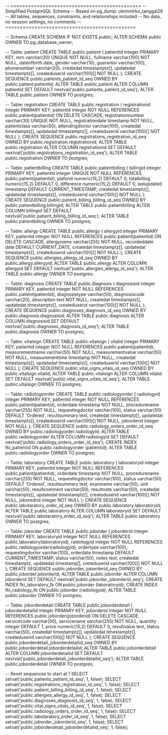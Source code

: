 -- =============================================
-- Simplified PostgreSQL Schema
-- Based on pg_dump: ulemmirko_tanggal28
-- All tables, sequences, constraints, and relationships included
-- No data, no session settings, no comments
-- =============================================

-- Schema
CREATE SCHEMA IF NOT EXISTS public;
ALTER SCHEMA public OWNER TO pg_database_owner;

-- Table: patient
CREATE TABLE public.patient (
    patientid integer PRIMARY KEY,
    mrn varchar(20) UNIQUE NOT NULL,
    fullname varchar(100) NOT NULL,
    dateofbirth date,
    gender varchar(10),
    guarantor varchar(100),
    phonenumber varchar(20),
    createdat timestamptz[],
    updatedat timestamptz[],
    createduserid varchar(100)[] NOT NULL
);
CREATE SEQUENCE public.patients_patient_id_seq OWNED BY public.patient.patientid;
ALTER TABLE public.patient ALTER COLUMN patientid SET DEFAULT nextval('public.patients_patient_id_seq');
ALTER TABLE public.patient OWNER TO postgres;

-- Table: registration
CREATE TABLE public.registration (
    registrationid integer PRIMARY KEY,
    patientid integer NOT NULL REFERENCES public.patient(patientid) ON DELETE CASCADE,
    registrationnumber varchar(30) UNIQUE NOT NULL,
    registrationdate timestamp NOT NULL,
    patientclass varchar(50),
    attendingdoctor varchar(100),
    createdat timestamptz[],
    updatedat timestamptz[],
    createduserid varchar(100)[] NOT NULL
);
CREATE SEQUENCE public.registrations_registration_id_seq OWNED BY public.registration.registrationid;
ALTER TABLE public.registration ALTER COLUMN registrationid SET DEFAULT nextval('public.registrations_registration_id_seq');
ALTER TABLE public.registration OWNER TO postgres;

-- Table: patientbilling
CREATE TABLE public.patientbilling (
    billingid integer PRIMARY KEY,
    patientid integer UNIQUE NOT NULL REFERENCES public.patient(patientid),
    plafond numeric(15,2) DEFAULT 0,
    totalbilling numeric(15,2) DEFAULT 0,
    difference numeric(15,2) DEFAULT 0,
    lastupdated timestamp DEFAULT CURRENT_TIMESTAMP,
    createdat timestamptz[],
    updatedat timestamptz[],
    createduserid varchar(100)[] NOT NULL
);
CREATE SEQUENCE public.patient_billing_billing_id_seq OWNED BY public.patientbilling.billingid;
ALTER TABLE public.patientbilling ALTER COLUMN billingid SET DEFAULT nextval('public.patient_billing_billing_id_seq');
ALTER TABLE public.patientbilling OWNER TO postgres;

-- Table: allergy
CREATE TABLE public.allergy (
    allergyid integer PRIMARY KEY,
    patientid integer NOT NULL REFERENCES public.patient(patientid) ON DELETE CASCADE,
    allergyname varchar(255) NOT NULL,
    recordeddate date DEFAULT CURRENT_DATE,
    createdat timestamptz[],
    updatedat timestamptz[],
    createduserid varchar(100)[] NOT NULL
);
CREATE SEQUENCE public.allergies_allergy_id_seq OWNED BY public.allergy.allergyid;
ALTER TABLE public.allergy ALTER COLUMN allergyid SET DEFAULT nextval('public.allergies_allergy_id_seq');
ALTER TABLE public.allergy OWNER TO postgres;

-- Table: diagnosis
CREATE TABLE public.diagnosis (
    diagnosisid integer PRIMARY KEY,
    patientid integer NOT NULL REFERENCES public.patient(patientid),
    diagnosistype varchar(50),
    diagnosiscode varchar(20),
    description text NOT NULL,
    createdat timestamptz[],
    updatedat timestamptz[],
    createduserid varchar(100)[] NOT NULL
);
CREATE SEQUENCE public.diagnoses_diagnosis_id_seq OWNED BY public.diagnosis.diagnosisid;
ALTER TABLE public.diagnosis ALTER COLUMN diagnosisid SET DEFAULT nextval('public.diagnoses_diagnosis_id_seq');
ALTER TABLE public.diagnosis OWNER TO postgres;

-- Table: vitalsign
CREATE TABLE public.vitalsign (
    vitalid integer PRIMARY KEY,
    patientid integer NOT NULL REFERENCES public.patient(patientid),
    measurementname varchar(50) NOT NULL,
    measurementvalue varchar(50) NOT NULL,
    measurementtime timestamp NOT NULL,
    createdat timestamptz[],
    updatedat timestamptz[],
    createduserid varchar(100)[] NOT NULL
);
CREATE SEQUENCE public.vital_signs_vitals_id_seq OWNED BY public.vitalsign.vitalid;
ALTER TABLE public.vitalsign ALTER COLUMN vitalid SET DEFAULT nextval('public.vital_signs_vitals_id_seq');
ALTER TABLE public.vitalsign OWNER TO postgres;

-- Table: radiologyorder
CREATE TABLE public.radiologyorder (
    radiologyid integer PRIMARY KEY,
    patientid integer NOT NULL REFERENCES public.patient(patientid),
    orderdate timestamp NOT NULL,
    procedurename varchar(255) NOT NULL,
    requestingdoctor varchar(100),
    status varchar(50) DEFAULT 'Ordered',
    resultsummary text,
    createdat timestamptz[],
    updatedat timestamptz[],
    createduserid varchar(100)[] NOT NULL,
    joborderid integer NOT NULL
);
CREATE SEQUENCE public.radiology_orders_order_id_seq OWNED BY public.radiologyorder.radiologyid;
ALTER TABLE public.radiologyorder ALTER COLUMN radiologyid SET DEFAULT nextval('public.radiology_orders_order_id_seq');
CREATE INDEX fki_patientid ON public.radiologyorder (patientid);
ALTER TABLE public.radiologyorder OWNER TO postgres;

-- Table: laboratory
CREATE TABLE public.laboratory (
    laboratoryid integer PRIMARY KEY,
    patientid integer NOT NULL REFERENCES public.patient(patientid),
    orderdate timestamp NOT NULL,
    procedurename varchar(255) NOT NULL,
    requestingdoctor varchar(100),
    status varchar(50) DEFAULT 'Ordered',
    resultsummary text,
    examname varchar(50),
    unit varchar(50),
    resultcomment varchar(50),
    resultnote varchar(50),
    createdat timestamptz[],
    updatedat timestamptz[],
    createduserid varchar(100)[] NOT NULL,
    joboredrid integer NOT NULL
);
CREATE SEQUENCE public.labotaratory_order_id_seq OWNED BY public.laboratory.laboratoryid;
ALTER TABLE public.laboratory ALTER COLUMN laboratoryid SET DEFAULT nextval('public.labotaratory_order_id_seq');
ALTER TABLE public.laboratory OWNER TO postgres;

-- Table: joborder
CREATE TABLE public.joborder (
    joborderid integer PRIMARY KEY,
    laboratoryid integer NOT NULL REFERENCES public.laboratory(laboratoryid),
    radiologyid integer NOT NULL REFERENCES public.radiologyorder(radiologyid),
    ordertype varchar(100),
    requestingdoctor varchar(100),
    orderdate timestamp DEFAULT CURRENT_TIMESTAMP,
    status varchar(50),
    notes text,
    createdat timestamptz,
    updatedat timestamp[],
    creteduserid varchar(100)[] NOT NULL
);
CREATE SEQUENCE public.joborder_joborderid_seq OWNED BY public.joborder.joborderid;
ALTER TABLE public.joborder ALTER COLUMN joborderid SET DEFAULT nextval('public.joborder_joborderid_seq');
CREATE INDEX fki_laboratory_fk ON public.joborder (laboratoryid);
CREATE INDEX fki_radiology_fk ON public.joborder (radiologyid);
ALTER TABLE public.joborder OWNER TO postgres;

-- Table: joborderdetail
CREATE TABLE public.joborderdetail (
    joborderdetailid integer PRIMARY KEY,
    joborderid integer NOT NULL REFERENCES public.joborder(joborderid) ON DELETE CASCADE,
    servicecode varchar(50),
    servicename varchar(255) NOT NULL,
    quantity integer DEFAULT 1,
    price numeric(15,2) DEFAULT 0,
    resultvalue text,
    status varchar(50),
    createdat timestamptz[],
    updatedat timestamptz[],
    createduserid varchar(100)[] NOT NULL
);
CREATE SEQUENCE public.joborderdetail_joborderdetailid_seq OWNED BY public.joborderdetail.joborderdetailid;
ALTER TABLE public.joborderdetail ALTER COLUMN joborderdetailid SET DEFAULT nextval('public.joborderdetail_joborderdetailid_seq');
ALTER TABLE public.joborderdetail OWNER TO postgres;

-- Reset sequences to start at 1
SELECT setval('public.patients_patient_id_seq', 1, false);
SELECT setval('public.registrations_registration_id_seq', 1, false);
SELECT setval('public.patient_billing_billing_id_seq', 1, false);
SELECT setval('public.allergies_allergy_id_seq', 1, false);
SELECT setval('public.diagnoses_diagnosis_id_seq', 1, false);
SELECT setval('public.vital_signs_vitals_id_seq', 1, false);
SELECT setval('public.radiology_orders_order_id_seq', 1, false);
SELECT setval('public.labotaratory_order_id_seq', 1, false);
SELECT setval('public.joborder_joborderid_seq', 1, false);
SELECT setval('public.joborderdetail_joborderdetailid_seq', 1, false);